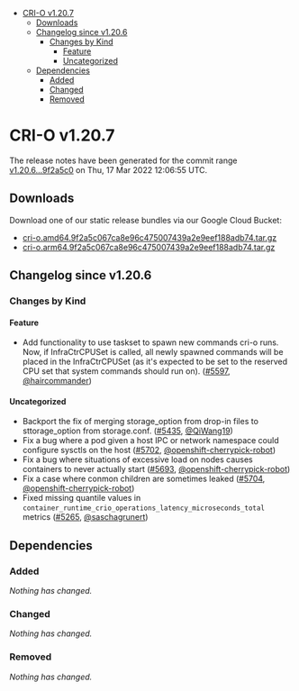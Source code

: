 - [CRI-O v1.20.7](#cri-o-v1207)
  - [Downloads](#downloads)
  - [Changelog since v1.20.6](#changelog-since-v1206)
    - [Changes by Kind](#changes-by-kind)
      - [Feature](#feature)
      - [Uncategorized](#uncategorized)
  - [Dependencies](#dependencies)
    - [Added](#added)
    - [Changed](#changed)
    - [Removed](#removed)

# CRI-O v1.20.7

The release notes have been generated for the commit range
[v1.20.6...9f2a5c0](https://github.com/cri-o/cri-o/compare/v1.20.6...9f2a5c067ca8e96c475007439a2e9eef188adb74) on Thu, 17 Mar 2022 12:06:55 UTC.

## Downloads

Download one of our static release bundles via our Google Cloud Bucket:

- [cri-o.amd64.9f2a5c067ca8e96c475007439a2e9eef188adb74.tar.gz](https://storage.googleapis.com/k8s-conform-cri-o/artifacts/cri-o.amd64.9f2a5c067ca8e96c475007439a2e9eef188adb74.tar.gz)
- [cri-o.arm64.9f2a5c067ca8e96c475007439a2e9eef188adb74.tar.gz](https://storage.googleapis.com/k8s-conform-cri-o/artifacts/cri-o.arm64.9f2a5c067ca8e96c475007439a2e9eef188adb74.tar.gz)

## Changelog since v1.20.6

### Changes by Kind

#### Feature
 - Add functionality to use taskset to spawn new commands cri-o runs. Now, if InfraCtrCPUSet is called, all newly spawned commands will be placed in the InfraCtrCPUSet (as it's expected to be set to the reserved CPU set that system commands should run on). ([#5597](https://github.com/cri-o/cri-o/pull/5597), [@haircommander](https://github.com/haircommander))

#### Uncategorized
 - Backport the fix of merging storage_option from drop-in files to sttorage_option from storage.conf. ([#5435](https://github.com/cri-o/cri-o/pull/5435), [@QiWang19](https://github.com/QiWang19))
 - Fix a bug where a pod given a host IPC or network namespace could configure sysctls on the host ([#5702](https://github.com/cri-o/cri-o/pull/5702), [@openshift-cherrypick-robot](https://github.com/openshift-cherrypick-robot))
 - Fix a bug where situations of excessive load on nodes causes containers to never actually start ([#5693](https://github.com/cri-o/cri-o/pull/5693), [@openshift-cherrypick-robot](https://github.com/openshift-cherrypick-robot))
 - Fix a case where conmon children are sometimes leaked ([#5704](https://github.com/cri-o/cri-o/pull/5704), [@openshift-cherrypick-robot](https://github.com/openshift-cherrypick-robot))
 - Fixed missing quantile values in `container_runtime_crio_operations_latency_microseconds_total` metrics ([#5265](https://github.com/cri-o/cri-o/pull/5265), [@saschagrunert](https://github.com/saschagrunert))

## Dependencies

### Added
_Nothing has changed._

### Changed
_Nothing has changed._

### Removed
_Nothing has changed._
